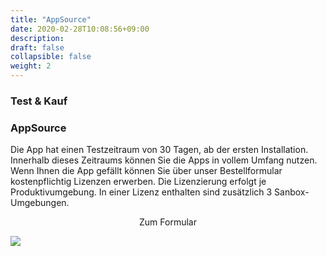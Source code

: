 ```yaml
---
title: "AppSource"
date: 2020-02-28T10:08:56+09:00
description: 
draft: false
collapsible: false
weight: 2
---
```

### Test & Kauf

### AppSource

Die App hat einen Testzeitraum von 30 Tagen, ab der ersten Installation. Innerhalb dieses Zeitraums können Sie die Apps in vollem Umfang nutzen.
Wenn Ihnen die App gefällt können Sie über unser Bestellformular kostenpflichtig Lizenzen erwerben.
Die Lizenzierung erfolgt je Produktivumgebung. In einer Lizenz enthalten sind zusätzlich 3 Sanbox-Umgebungen.


<p style="text-align: center;">
Zum Formular
</p>

[<img src="/images/apps/Forms_plus.png">](https://forms.office.com/pages/responsepage.aspx?id=wbg8p1B5wk60E37fEWJ6gDRBQTgxSJtOuCsCUFr9Wj5UQjg1Wkg0SVVEN0w5T1AxUEdKTlc1TU40US4u)



